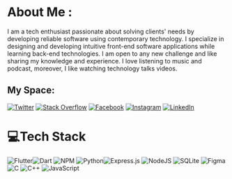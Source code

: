# About Me :

I am a tech enthusiast passionate about solving clients' needs by developing reliable software using contemporary technology.
I specialize in designing and developing intuitive front-end software applications while learning back-end technologies.
I am open to any new challenge and like sharing my knowledge and experience.
I love listening to music and podcast, moreover, I like watching technology talks videos. 

## My Space: 

[![Twitter](https://img.shields.io/badge/Twitter-%231DA1F2.svg?logo=Twitter&logoColor=white)](https://twitter.com/IntelliSense7) [![Stack Overflow](https://img.shields.io/badge/-Stackoverflow-FE7A16?logo=stack-overflow&logoColor=white)](https://stackoverflow.com/users/19803741/michael-ofosu-darko) [![Facebook](https://img.shields.io/badge/Facebook-%231877F2.svg?logo=Facebook&logoColor=white)](https://facebook.com/michael.darko.714) [![Instagram](https://img.shields.io/badge/Instagram-%23E4405F.svg?logo=Instagram&logoColor=white)](https://instagram.com/intelsense7) [![LinkedIn](https://img.shields.io/badge/LinkedIn-%230077B5.svg?logo=linkedin&logoColor=white)](http://linkedin.com/in/michael-ofosu-darko-132790184)

# 💻Tech Stack

![Flutter](https://img.shields.io/badge/Flutter-%2302569B.svg?style=for-the-badge&logo=Flutter&logoColor=white)![Dart](https://img.shields.io/badge/dart-%230175C2.svg?style=for-the-badge&logo=dart&logoColor=white) ![NPM](https://img.shields.io/badge/NPM-%23000000.svg?style=for-the-badge&logo=npm&logoColor=white) ![Python](https://img.shields.io/badge/python-3670A0?style=for-the-badge&logo=python&logoColor=ffdd54)![Express.js](https://img.shields.io/badge/express.js-%23404d59.svg?style=for-the-badge&logo=express&logoColor=%2361DAFB) ![NodeJS](https://img.shields.io/badge/node.js-6DA55F?style=for-the-badge&logo=node.js&logoColor=white) ![SQLite](https://img.shields.io/badge/sqlite-%2307405e.svg?style=for-the-badge&logo=sqlite&logoColor=white) ![Figma](https://img.shields.io/badge/figma-%23F24E1E.svg?style=for-the-badge&logo=figma&logoColor=white) ![C](https://img.shields.io/badge/c-%2300599C.svg?style=for-the-badge&logo=c&logoColor=white) ![C++](https://img.shields.io/badge/c++-%2300599C.svg?style=for-the-badge&logo=c%2B%2B&logoColor=white) ![JavaScript](https://img.shields.io/badge/javascript-%23323330.svg?style=for-the-badge&logo=javascript&logoColor=%23F7DF1E)


<!--
# 📊GitHub Stats :

![](https://github-readme-stats.vercel.app/api?username=silver-ware&theme=blue-green&hide_border=true&include_all_commits=true&count_private=false)<br/>
![](https://github-readme-streak-stats.herokuapp.com/?user=silver-ware&theme=blue-green&hide_border=true)<br/>
![](https://github-readme-stats.vercel.app/api/top-langs/?username=silver-ware&theme=blue-green&hide_border=true&include_all_commits=true&count_private=false&layout=compact) -->
